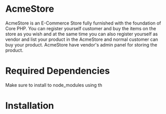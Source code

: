 # AcmeStore
AcmeStore is an E-Commerce Store fully furnished with the foundation of Core PHP. You can register yourself customer and buy the items on the store as you wish and at the same time you can also register yourself as vendor and list your product in the AcmeStore and normal customer can buy your product. AcmeStore have vendor's admin panel for storing the product.

# Required Dependencies
Make sure to install to node_modules using th 

# Installation 
